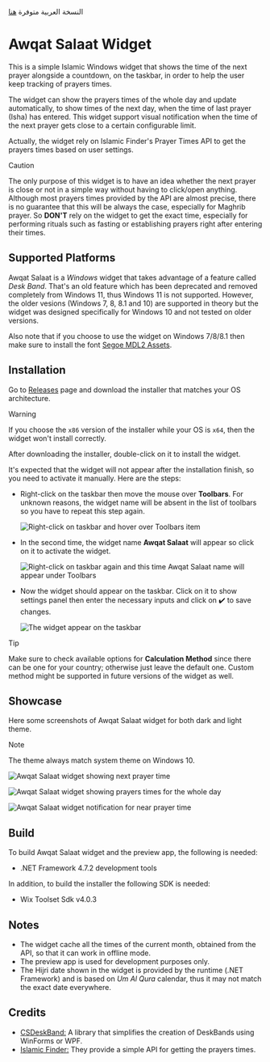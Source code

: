 ﻿النسخة العربية متوفرة [هنا](README.ar.md)
# Awqat Salaat Widget

This is a simple Islamic Windows widget that shows the time of the next prayer alongside a countdown, on the taskbar, in order to help the user keep tracking of prayers times.

The widget can show the prayers times of the whole day and update automatically, to show times of the next day, when the time of last prayer (Isha) has entered.
This widget support visual notification when the time of the next prayer gets close to a certain configurable limit.

Actually, the widget rely on Islamic Finder's Prayer Times API to get the prayers times based on user settings.

> [!caution]
> The only purpose of this widget is to have an idea whether the next prayer is close or not in a simple way without having to click/open anything.
Although most prayers times provided by the API are almost precise, there is no guarantee that this will be always the case, especially for Maghrib prayer.
So **DON'T** rely on the widget to get the exact time, especially for performing rituals such as fasting or establishing prayers right after entering their times.

## Supported Platforms

Awqat Salaat is a *Windows* widget that takes advantage of a feature called *Desk Band*.
That's an old feature which has been deprecated and removed completely from Windows 11, thus Windows 11 is not supported.
However, the older vesions (Windows 7, 8, 8.1 and 10) are supported in theory but the widget was designed specifically for Windows 10 and not tested on older versions.

Also note that if you choose to use the widget on Windows 7/8/8.1 then make sure to install the font [Segoe MDL2 Assets](https://aka.ms/SegoeFonts).

## Installation

Go to [Releases](https://github.com/Khiro95/Awqat-Salaat/releases/latest) page and download the installer that matches your OS architecture.

> [!warning]
> If you choose the `x86` version of the installer while your OS is `x64`, then the widget won't install correctly.

After downloading the installer, double-click on it to install the widget.

It's expected that the widget will not appear after the installation finish, so you need to activate it manually. Here are the steps:

- Right-click on the taskbar then move the mouse over **Toolbars**. For unknown reasons, the widget name will be absent in the list of toolbars so you have to repeat this step again.

  ![Right-click on taskbar and hover over Toolbars item](images/installation_step1.png)
- In the second time, the widget name **Awqat Salaat** will appear so click on it to activate the widget.

  ![Right-click on taskbar again and this time Awqat Salaat name will appear under Toolbars](images/installation_step2.png)
- Now the widget should appear on the taskbar. Click on it to show settings panel then enter the necessary inputs and click on ✔️ to save changes.
  
  ![The widget appear on the taskbar](images/installation_step3_en.png)
> [!tip]
> Make sure to check available options for **Calculation Method** since there can be one for your country; otherwise just leave the default one. Custom method might be supported in future versions of the widget as well.

## Showcase

Here some screenshots of Awqat Salaat widget for both dark and light theme.
> [!note]
> The theme always match system theme on Windows 10.

![Awqat Salaat widget showing next prayer time](images/showcase_1_en.png)

![Awqat Salaat widget showing prayers times for the whole day](images/showcase_2_en.png)

![Awqat Salaat widget notification for near prayer time](images/showcase_3_en.gif)

## Build

To build Awqat Salaat widget and the preview app, the following is needed:
- .NET Framework 4.7.2 development tools

In addition, to build the installer the following SDK is needed:
- Wix Toolset Sdk v4.0.3

## Notes

- The widget cache all the times of the current month, obtained from the API, so that it can work in offline mode.
- The preview app is used for development purposes only.
- The Hijri date shown in the widget is provided by the runtime (.NET Framework) and is based on *Um Al Qura* calendar, thus it may not match the exact date everywhere.

## Credits

- [CSDeskBand:](https://github.com/dsafa/CSDeskBand) A library that simplifies the creation of DeskBands using WinForms or WPF.
- [Islamic Finder:](http://www.islamicfinder.us/index.php/api) They provide a simple API for getting the prayers times.